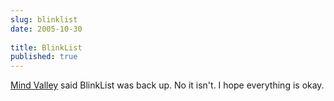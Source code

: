 ```yaml
---
slug: blinklist
date: 2005-10-30
 
title: BlinkList
published: true
---
```

<a href="http://www.kinlan.co.uk/2005/10/re-delicious-like.html#c113068793518444580">Mind Valley</a> said BlinkList was back up.  No it isn't.  I hope everything is okay.

